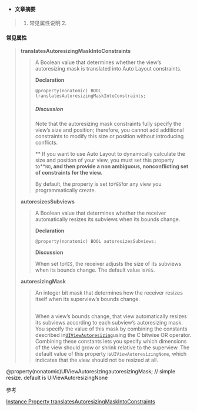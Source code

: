 * #### **文章摘要**

> 1. 常见属性说明
>    2.

#### 常见属性

> **translatesAutoresizingMaskIntoConstraints**
>
> > A Boolean value that determines whether the view’s autoresizing mask is translated into Auto Layout constraints.
> >
> > **Declaration**
> >
> > ```
> > @property(nonatomic) BOOL translatesAutoresizingMaskIntoConstraints;
> > ```
> >
> > ##### Discussion
> >
> > Note that the autoresizing mask constraints fully specify the view’s size and position; therefore, you cannot add additional constraints to modify this size or position without introducing conflicts.
> >
> > ** If you want to use Auto Layout to dynamically calculate the size and position of your view, you must set this property to**`NO`**, and then provide a non ambiguous, nonconflicting set of constraints for the view.**
> >
> > By default, the property is set to`YES`for any view you programmatically create.
>
> **autoresizesSubviews**
>
> > A Boolean value that determines whether the receiver automatically resizes its subviews when its bounds change.
> >
> > **Declaration**
> >
> > ```
> > @property(nonatomic) BOOL autoresizesSubviews;
> > ```
> >
> > **Discussion**
> >
> > When set to`YES`, the receiver adjusts the size of its subviews when its bounds change. The default value is`YES`.
>
> **autoresizingMask**
>
> > An integer bit mask that determines how the receiver resizes itself when its superview’s bounds change.
> >
> > ## 
> >
> > ## 
> >
> > When a view’s bounds change, that view automatically resizes its subviews according to each subview’s autoresizing mask. You specify the value of this mask by combining the constants described in[`UIViewAutoresizing`](https://developer.apple.com/documentation/uikit/uiviewautoresizing?language=objc)using the C bitwise OR operator. Combining these constants lets you specify which dimensions of the view should grow or shrink relative to the superview. The default value of this property is`UIViewAutoresizingNone`, which indicates that the view should not be resized at all.

@property\(nonatomic\)UIViewAutoresizingautoresizingMask; // simple resize. default is UIViewAutoresizingNone

参考

[Instance Property translatesAutoresizingMaskIntoConstraints](https://developer.apple.com/documentation/uikit/uiview/1622572-translatesautoresizingmaskintoco?language=objc)

